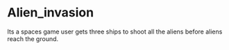 # Alien_invasion
Its a spaces game user gets three ships to shoot all the aliens before aliens reach the ground.
